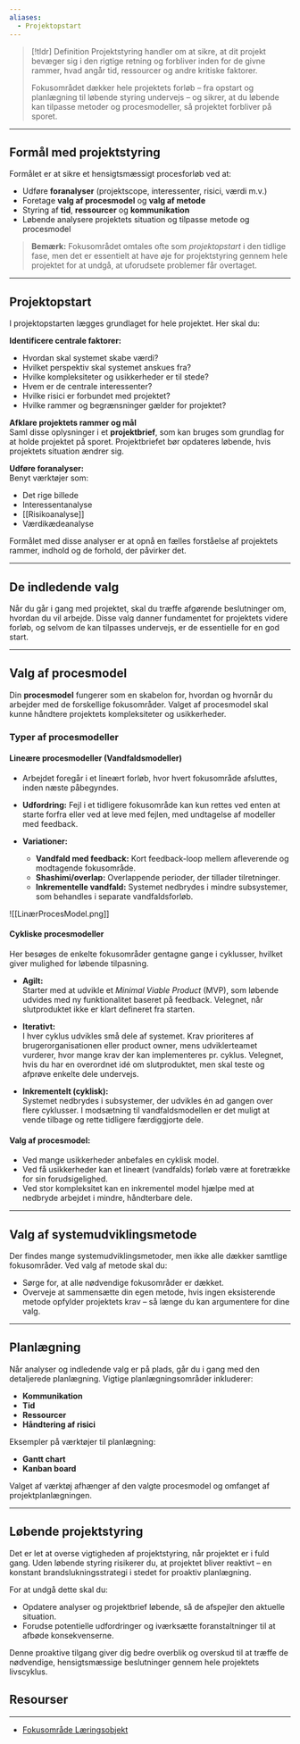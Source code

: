 ```yaml
---
aliases:
  - Projektopstart
---
```

> [!tldr] Definition
> Projektstyring handler om at sikre, at dit projekt bevæger sig i den rigtige retning og forbliver inden for de givne rammer, hvad angår tid, ressourcer og andre kritiske faktorer. 
> 
> Fokusområdet dækker hele projektets forløb – fra opstart og planlægning til løbende styring undervejs – og sikrer, at du løbende kan tilpasse metoder og procesmodeller, så projektet forbliver på sporet.

---

## Formål med projektstyring

Formålet er at sikre et hensigtsmæssigt procesforløb ved at:
- Udføre **foranalyser** (projektscope, interessenter, risici, værdi m.v.)
- Foretage **valg af procesmodel** og **valg af metode**
- Styring af **tid**, **ressourcer** og **kommunikation**
- Løbende analysere projektets situation og tilpasse metode og procesmodel

> **Bemærk:** Fokusområdet omtales ofte som *projektopstart* i den tidlige fase, men det er essentielt at have øje for projektstyring gennem hele projektet for at undgå, at uforudsete problemer får overtaget.

---

## Projektopstart

I projektopstarten lægges grundlaget for hele projektet. Her skal du:

**Identificere centrale faktorer:**
  - Hvordan skal systemet skabe værdi?
  - Hvilket perspektiv skal systemet anskues fra?
  - Hvilke kompleksiteter og usikkerheder er til stede?
  - Hvem er de centrale interessenter?
  - Hvilke risici er forbundet med projektet?
  - Hvilke rammer og begrænsninger gælder for projektet?

**Afklare projektets rammer og mål**  
  Saml disse oplysninger i et **projektbrief**, som kan bruges som grundlag for at holde projektet på sporet. Projektbriefet bør opdateres løbende, hvis projektets situation ændrer sig.

**Udføre foranalyser:**  
Benyt værktøjer som:
  - Det rige billede
  - Interessentanalyse
  - [[Risikoanalyse]]
  - Værdikædeanalyse

Formålet med disse analyser er at opnå en fælles forståelse af projektets rammer, indhold og de forhold, der påvirker det.

---

## De indledende valg

Når du går i gang med projektet, skal du træffe afgørende beslutninger om, hvordan du vil arbejde. Disse valg danner fundamentet for projektets videre forløb, og selvom de kan tilpasses undervejs, er de essentielle for en god start.

---

## Valg af procesmodel

Din **procesmodel** fungerer som en skabelon for, hvordan og hvornår du arbejder med de forskellige fokusområder. Valget af procesmodel skal kunne håndtere projektets kompleksiteter og usikkerheder.

### Typer af procesmodeller

#### Lineære procesmodeller (Vandfaldsmodeller)
- Arbejdet foregår i et lineært forløb, hvor hvert fokusområde afsluttes, inden næste påbegyndes.
- **Udfordring:** Fejl i et tidligere fokusområde kan kun rettes ved enten at starte forfra eller ved at leve med fejlen, med undtagelse af modeller med feedback.

- **Variationer:**
	- **Vandfald med feedback:** Kort feedback-loop mellem afleverende og modtagende fokusområde.
	- **Shashimi/overlap:** Overlappende perioder, der tillader tilretninger.
	- **Inkrementelle vandfald:** Systemet nedbrydes i mindre subsystemer, som behandles i separate vandfaldsforløb.

![[LinærProcesModel.png]]
#### Cykliske procesmodeller
Her besøges de enkelte fokusområder gentagne gange i cyklusser, hvilket giver mulighed for løbende tilpasning.

- **Agilt:**  
  Starter med at udvikle et *Minimal Viable Product* (MVP), som løbende udvides med ny funktionalitet baseret på feedback. Velegnet, når slutproduktet ikke er klart defineret fra starten.
  
- **Iterativt:**  
  I hver cyklus udvikles små dele af systemet. Krav prioriteres af brugerorganisationen eller product owner, mens udviklerteamet vurderer, hvor mange krav der kan implementeres pr. cyklus. Velegnet, hvis du har en overordnet idé om slutproduktet, men skal teste og afprøve enkelte dele undervejs.
  
- **Inkrementelt (cyklisk):**  
  Systemet nedbrydes i subsystemer, der udvikles én ad gangen over flere cyklusser. I modsætning til vandfaldsmodellen er det muligt at vende tilbage og rette tidligere færdiggjorte dele.

#### Valg af procesmodel:  
- Ved mange usikkerheder anbefales en cyklisk model.
- Ved få usikkerheder kan et lineært (vandfalds) forløb være at foretrække for sin forudsigelighed.
- Ved stor kompleksitet kan en inkrementel model hjælpe med at nedbryde arbejdet i mindre, håndterbare dele.

---

## Valg af systemudviklingsmetode

Der findes mange systemudviklingsmetoder, men ikke alle dækker samtlige fokusområder. Ved valg af metode skal du:
- Sørge for, at alle nødvendige fokusområder er dækket.
- Overveje at sammensætte din egen metode, hvis ingen eksisterende metode opfylder projektets krav – så længe du kan argumentere for dine valg.

---

## Planlægning

Når analyser og indledende valg er på plads, går du i gang med den detaljerede planlægning. Vigtige planlægningsområder inkluderer:
- **Kommunikation**
- **Tid**
- **Ressourcer**
- **Håndtering af risici**

Eksempler på værktøjer til planlægning:
- **Gantt chart**
- **Kanban board**

Valget af værktøj afhænger af den valgte procesmodel og omfanget af projektplanlægningen.

---

## Løbende projektstyring

Det er let at overse vigtigheden af projektstyring, når projektet er i fuld gang. Uden løbende styring risikerer du, at projektet bliver reaktivt – en konstant brandslukningsstrategi i stedet for proaktiv planlægning.

For at undgå dette skal du:
- Opdatere analyser og projektbrief løbende, så de afspejler den aktuelle situation.
- Forudse potentielle udfordringer og iværksætte foranstaltninger til at afbøde konsekvenserne.

Denne proaktive tilgang giver dig bedre overblik og overskud til at træffe de nødvendige, hensigtsmæssige beslutninger gennem hele projektets livscyklus.

## Resourser
---
- [Fokusområde Læringsobjekt](https://rise.articulate.com/share/C9x7c641Qf8pDgT76Nqqy6ykP99dRgRJ#/lessons/Oa0hKLcF01A-HRBn0cl3HeQQrhk_tXH1)